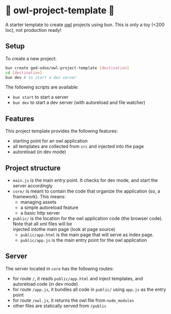 # 🦉 owl-project-template 🦉

A starter template to create [owl](https://github.com/odoo/owl) projects using bun. This is only a toy (<200 loc), not
production ready!

## Setup
To create a new project:

```bash
bun create ged-odoo/owl-project-template [destination]
cd [destination]
bun dev # to start a dev server
```

The following scripts are available:
- `bun start` to start a server
- `bun dev` to start a dev server (with autoreload and file watcher)

## Features

This project template provides the following features:
- starting point for an owl application
- all templates are collected from `src` and injected into the page
- autoreload (in dev mode)

## Project structure

- `main.js` is the main entry point. It checks for dev mode, and start the server accordingly
- `core/` is meant to contain the code that organize the application (so, a framework). This means:
  - managing assets
  - a simple autoreload feature
  - a basic http server
- `public/` is the location for the owl application code (the browser code). Note that all xml files will be  
  injected intothe main page (look at page source)
    - `public/app.html` is the main page that will serve as index page.
    - `public/app.js` is the main entry point for the owl application

## Server

The server located in `core` has the following routes:
- for route `/`, it reads `public/app.html` and inject templates, and autoreload code (in dev mode)
- for route `/app.js`, it bundles all code in `public/` using `app.js` as the entry point
- for route `/owl.js`, it returns the owl file from `node_modules`
- other files are statically served from `/public`
